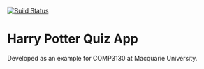 <a href="https://github.com/charanyaram/harry-potter-quiz-app/actions"><img src="https://github.com/charanyaram/harry-potter-quiz-app/workflows/test-harry-potter/badge.svg" alt="Build Status"></a>

# Harry Potter Quiz App

Developed as an example for COMP3130 at Macquarie University.

